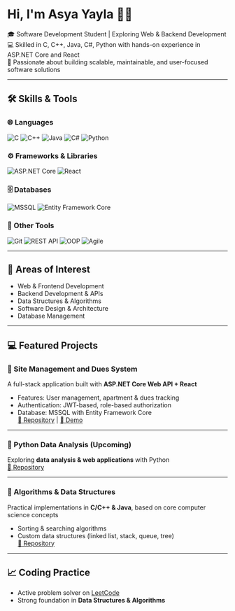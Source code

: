 # Hi, I'm Asya Yayla 👩‍💻

🎓 Software Development Student | Exploring Web & Backend Development  
💻 Skilled in C, C++, Java, C#, Python with hands-on experience in ASP.NET Core and React  
🚀 Passionate about building scalable, maintainable, and user-focused software solutions

---

## 🛠️ Skills & Tools

### 🌐 Languages  
![C](https://img.shields.io/badge/-00599C?style=for-the-badge&logo=c&logoColor=white)
![C++](https://img.shields.io/badge/C++-00599C?style=for-the-badge&logo=cplusplus&logoColor=white)
![Java](https://img.shields.io/badge/Java-007396?style=for-the-badge&logo=java&logoColor=white)
![C#](https://img.shields.io/badge/C%23-239120?style=for-the-badge&logo=c-sharp&logoColor=white)
![Python](https://img.shields.io/badge/Python-3776AB?style=for-the-badge&logo=python&logoColor=white)

### ⚙️ Frameworks & Libraries  
![ASP.NET Core](https://img.shields.io/badge/ASP.NET%20Core-512BD4?style=for-the-badge&logo=dotnet&logoColor=white)
![React](https://img.shields.io/badge/React-61DAFB?style=for-the-badge&logo=react&logoColor=black)

### 🗄️ Databases  
![MSSQL](https://img.shields.io/badge/MSSQL-CC2927?style=for-the-badge&logo=microsoft-sql-server&logoColor=white)
![Entity Framework Core](https://img.shields.io/badge/Entity%20Framework%20Core-512BD4?style=for-the-badge&logo=dotnet&logoColor=white)

### 🔧 Other Tools  
![Git](https://img.shields.io/badge/Git-F05032?style=for-the-badge&logo=git&logoColor=white)
![REST API](https://img.shields.io/badge/REST-02569B?style=for-the-badge&logo=rest&logoColor=white)
![OOP](https://img.shields.io/badge/OOP-FF6F00?style=for-the-badge&logo=googletagmanager&logoColor=white)
![Agile](https://img.shields.io/badge/Agile-2496ED?style=for-the-badge&logo=trello&logoColor=white)

---

## 🎯 Areas of Interest
- Web & Frontend Development
- Backend Development & APIs
- Data Structures & Algorithms
- Software Design & Architecture
- Database Management

---

## 💻 Featured Projects

### 🔹 Site Management and Dues System
A full-stack application built with **ASP.NET Core Web API + React**  
- Features: User management, apartment & dues tracking  
- Authentication: JWT-based, role-based authorization  
- Database: MSSQL with Entity Framework Core  
[📂 Repository](#) | [🎥 Demo](#)

---

### 🔹 Python Data Analysis (Upcoming)
Exploring **data analysis & web applications** with Python  
[📂 Repository](#)

---

### 🔹 Algorithms & Data Structures
Practical implementations in **C/C++ & Java**, based on core computer science concepts  
- Sorting & searching algorithms  
- Custom data structures (linked list, stack, queue, tree)  
[📂 Repository](#)

---

## 📈 Coding Practice
- Active problem solver on [LeetCode](https://leetcode.com/asyayla/)  
- Strong foundation in **Data Structures & Algorithms**
